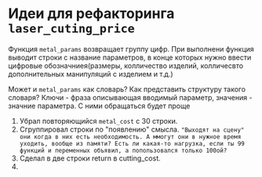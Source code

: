 
# Идеи для рефакторинга `laser_cuting_price`

Функция `metal_params` возвращает группу цифр. При выполнени функция выводит строки с название параметров, в конце которых нужно ввести цифровые обозначниея(размеры, колличество изделий, колличесвто дополнительных манипуляций с изделием и т.д.)

Может и `metal_params` как словарь?
Как представить структуру такого словаря?
Ключи - фраза описывающая вводимый параметр, значения - значние параметра. С ними обращаться будет проще

1. Убрал повторяющийся `metal_cost` с 30 строки.
2. Сгруппировал строки по "появлению" смысла. ```"Выходят на сцену" они когда в них есть необходимость. А ммогут они в нужное время уходить, вообще из памяти? Есть ли какая-то нагрузка, если ты 99 функций и переменных объявил, а попользовался только 100ой?```
3. Сделал в две строки return в cutting_cost.
4. 